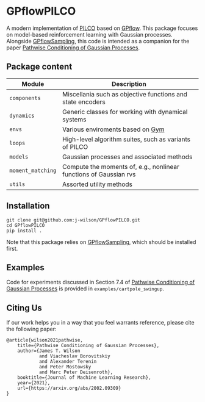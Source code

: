# GPflowPILCO
A modern implementation of [PILCO](https://mlg.eng.cam.ac.uk/pub/pdf/DeiRas11.pdf) based on [GPflow](https://github.com/GPflow/GPflow). This package focuses on model-based reinforcement learning with Gaussian processes. Alongside [GPflowSampling](https://github.com/j-wilson/GPflowSampling), this code is intended as a companion for the paper [Pathwise Conditioning of Gaussian Processes](https://arxiv.org/abs/2011.04026). 


## Package content
| Module | Description |
| --- | --- |
| `components` | Miscellania such as objective functions and state encoders |
| `dynamics` | Generic classes for working with dynamical systems |
| `envs` | Various enviroments based on [Gym](https://github.com/openai/gym) |
| `loops` | High-level algorithm suites, such as variants of PILCO
| `models` | Gaussian processes and associated methods |
| `moment_matching` | Compute the moments of, e.g., nonlinear functions of Gaussian rvs |
| `utils` | Assorted utility methods |


## Installation
```
git clone git@github.com:j-wilson/GPflowPILCO.git
cd GPflowPILCO
pip install .
```
Note that this package relies on [GPflowSampling](https://github.com/j-wilson/GPflowSampling), which should be installed first.


## Examples
Code for experiments discussed in Section 7.4 of [Pathwise Conditioning of Gaussian Processes](https://arxiv.org/abs/2011.04026) is provided in `examples/cartpole_swingup`.

## Citing Us
If our work helps you in a way that you feel warrants reference, please cite the following paper:
```
@article{wilson2021pathwise,
    title={Pathwise Conditioning of Gaussian Processes},
    author={James T. Wilson
            and Viacheslav Borovitskiy
            and Alexander Terenin
            and Peter Mostowsky
            and Marc Peter Deisenroth},
    booktitle={Journal of Machine Learning Research},
    year={2021},
    url={https://arxiv.org/abs/2002.09309}
}
```
